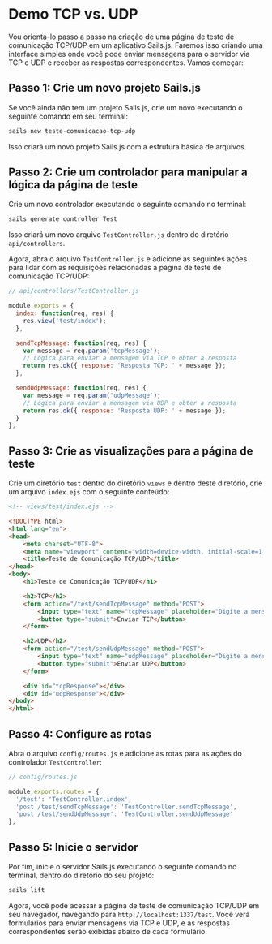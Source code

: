 # Demo TCP vs. UDP

Vou orientá-lo passo a passo na criação de uma página de teste de comunicação TCP/UDP em um aplicativo Sails.js. Faremos isso criando uma interface simples onde você pode enviar mensagens para o servidor via TCP e UDP e receber as respostas correspondentes. Vamos começar:

## Passo 1: Crie um novo projeto Sails.js

Se você ainda não tem um projeto Sails.js, crie um novo executando o seguinte comando em seu terminal:

```bash
sails new teste-comunicacao-tcp-udp
```

Isso criará um novo projeto Sails.js com a estrutura básica de arquivos.

## Passo 2: Crie um controlador para manipular a lógica da página de teste

Crie um novo controlador executando o seguinte comando no terminal:

```bash
sails generate controller Test
```

Isso criará um novo arquivo `TestController.js` dentro do diretório `api/controllers`.

Agora, abra o arquivo `TestController.js` e adicione as seguintes ações para lidar com as requisições relacionadas à página de teste de comunicação TCP/UDP:

```javascript
// api/controllers/TestController.js

module.exports = {
  index: function(req, res) {
    res.view('test/index');
  },

  sendTcpMessage: function(req, res) {
    var message = req.param('tcpMessage');
    // Lógica para enviar a mensagem via TCP e obter a resposta
    return res.ok({ response: 'Resposta TCP: ' + message });
  },

  sendUdpMessage: function(req, res) {
    var message = req.param('udpMessage');
    // Lógica para enviar a mensagem via UDP e obter a resposta
    return res.ok({ response: 'Resposta UDP: ' + message });
  }
};
```

## Passo 3: Crie as visualizações para a página de teste

Crie um diretório `test` dentro do diretório `views` e dentro deste diretório, crie um arquivo `index.ejs` com o seguinte conteúdo:

```html
<!-- views/test/index.ejs -->

<!DOCTYPE html>
<html lang="en">
<head>
    <meta charset="UTF-8">
    <meta name="viewport" content="width=device-width, initial-scale=1.0">
    <title>Teste de Comunicação TCP/UDP</title>
</head>
<body>
    <h1>Teste de Comunicação TCP/UDP</h1>

    <h2>TCP</h2>
    <form action="/test/sendTcpMessage" method="POST">
        <input type="text" name="tcpMessage" placeholder="Digite a mensagem TCP">
        <button type="submit">Enviar TCP</button>
    </form>

    <h2>UDP</h2>
    <form action="/test/sendUdpMessage" method="POST">
        <input type="text" name="udpMessage" placeholder="Digite a mensagem UDP">
        <button type="submit">Enviar UDP</button>
    </form>

    <div id="tcpResponse"></div>
    <div id="udpResponse"></div>
</body>
</html>
```

## Passo 4: Configure as rotas

Abra o arquivo `config/routes.js` e adicione as rotas para as ações do controlador `TestController`:

```javascript
// config/routes.js

module.exports.routes = {
  '/test': 'TestController.index',
  'post /test/sendTcpMessage': 'TestController.sendTcpMessage',
  'post /test/sendUdpMessage': 'TestController.sendUdpMessage'
};
```

## Passo 5: Inicie o servidor

Por fim, inicie o servidor Sails.js executando o seguinte comando no terminal, dentro do diretório do seu projeto:

```bash
sails lift
```

Agora, você pode acessar a página de teste de comunicação TCP/UDP em seu navegador, navegando para `http://localhost:1337/test`. Você verá formulários para enviar mensagens via TCP e UDP, e as respostas correspondentes serão exibidas abaixo de cada formulário.

